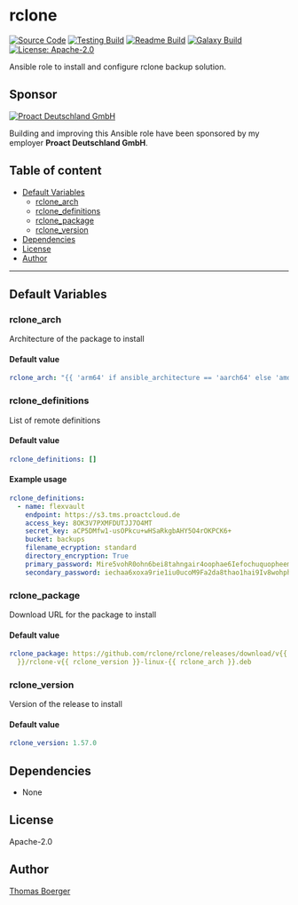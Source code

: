 # rclone

[![Source Code](https://img.shields.io/badge/github-source%20code-blue?logo=github&logoColor=white)](https://github.com/rolehippie/rclone) [![Testing Build](https://github.com/rolehippie/rclone/workflows/testing/badge.svg)](https://github.com/rolehippie/rclone/actions?query=workflow%3Atesting) [![Readme Build](https://github.com/rolehippie/rclone/workflows/readme/badge.svg)](https://github.com/rolehippie/rclone/actions?query=workflow%3Areadme) [![Galaxy Build](https://github.com/rolehippie/rclone/workflows/galaxy/badge.svg)](https://github.com/rolehippie/rclone/actions?query=workflow%3Agalaxy) [![License: Apache-2.0](https://img.shields.io/github/license/rolehippie/rclone)](https://github.com/rolehippie/rclone/blob/master/LICENSE) 

Ansible role to install and configure rclone backup solution. 

## Sponsor 

[![Proact Deutschland GmbH](https://proact.eu/wp-content/uploads/2020/03/proact-logo.png)](https://proact.eu) 

Building and improving this Ansible role have been sponsored by my employer **Proact Deutschland GmbH**.

## Table of content

* [Default Variables](#default-variables)
  * [rclone_arch](#rclone_arch)
  * [rclone_definitions](#rclone_definitions)
  * [rclone_package](#rclone_package)
  * [rclone_version](#rclone_version)
* [Dependencies](#dependencies)
* [License](#license)
* [Author](#author)

---

## Default Variables

### rclone_arch

Architecture of the package to install

#### Default value

```YAML
rclone_arch: "{{ 'arm64' if ansible_architecture == 'aarch64' else 'amd64' }}"
```

### rclone_definitions

List of remote definitions

#### Default value

```YAML
rclone_definitions: []
```

#### Example usage

```YAML
rclone_definitions:
  - name: flexvault
    endpoint: https://s3.tms.proactcloud.de
    access_key: 8OK3V7PXMFDUTJJ7O4MT
    secret_key: aCP5DMfw1-usOPkcu+wHSaRkgbAHY5O4rOKPCK6+
    bucket: backups
    filename_ecryption: standard
    directory_encryption: True
    primary_password: Mire5vohR0ohn6bei8tahngair4oophae6IefochuquopheemoaH
    secondary_password: iechaa6xoxa9rie1iu0ucoM9Fa2da8thao1hai9Iv8wohphievie
```

### rclone_package

Download URL for the package to install

#### Default value

```YAML
rclone_package: https://github.com/rclone/rclone/releases/download/v{{ rclone_version
  }}/rclone-v{{ rclone_version }}-linux-{{ rclone_arch }}.deb
```

### rclone_version

Version of the release to install

#### Default value

```YAML
rclone_version: 1.57.0
```

## Dependencies

* None

## License

Apache-2.0

## Author

[Thomas Boerger](https://github.com/tboerger)
